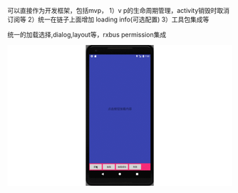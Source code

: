 可以直接作为开发框架，包括mvp，
1）v p的生命周期管理，activity销毁时取消订阅等
2）统一在链子上面增加 loading  info(可选配置)
3）工具包集成等

统一的加载选择,dialog,layout等，rxbus permission集成

![image](https://github.com/xwbbwx110/xMvp/blob/master/xmvpd.gif)
